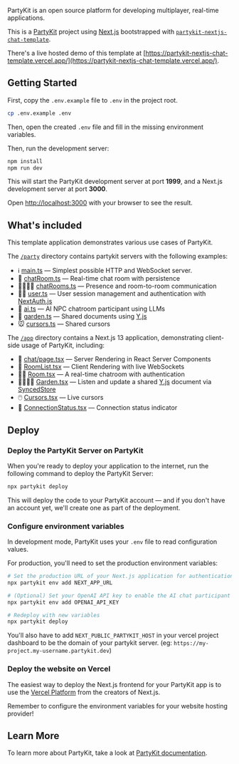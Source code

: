 PartyKit is an open source platform for developing multiplayer, real-time applications.

This is a [PartyKit](https://partykit.io) project using [Next.js](https://nextjs.org/) bootstrapped with [`partykit-nextjs-chat-template`](https://github.com/partykit/partykit-nextjs-chat-template).

There's a live hosted demo of this template at [https://partykit-nextjs-chat-template.vercel.app/](https://partykit-nextjs-chat-template.vercel.app/).

## Getting Started

First, copy the `.env.example` file to `.env` in the project root.

```bash
cp .env.example .env
```

Then, open the created `.env` file and fill in the missing environment variables.

Then, run the development server:

```bash
npm install
npm run dev
```

This will start the PartyKit development server at port **1999**, and a Next.js development server at port **3000**.

Open [http://localhost:3000](http://localhost:3000) with your browser to see the result.

## What's included

This template application demonstrates various use cases of PartyKit.

The [`/party`](party/) directory contains partykit servers with the following examples:

- ℹ️ [main.ts](party/main.ts) — Simplest possible HTTP and WebSocket server.
- 💬 [chatRoom.ts](party/chatRoom.ts) — Real-time chat room with persistence
- 👩‍👩‍👦‍👦 [chatRooms.ts](party/chatRooms.ts) — Presence and room-to-room communication
- 🙋‍♀️ [user.ts](party/user.ts) — User session management and authentication with [NextAuth.js](https://next-auth.js.org/)
- 🤖 [ai.ts](party/ai.ts) — AI NPC chatroom participant using LLMs
- 🏡 [garden.ts](party/garden.ts) — Shared documents using [Y.js](https://yjs.dev)
- 🐭 [cursors.ts](party/cursors.ts) — Shared cursors

The [`/app`](app/) directory contains a Next.js 13 application, demonstrating client-side usage of PartyKit, including:

- 📡 [chat/page.tsx](app/chat/page.tsx) — Server Rendering in React Server Components
- 📱 [RoomList.tsx](app/chat/RoomList.tsx) — Client Rendering with live WebSockets
- 👮‍♀️ [Room.tsx](app/chat/[roomId]/Room.tsx) — A real-time chatroom with authentication
- 👨‍👩‍👧‍👦 [Garden.tsx](app/garden/Garden.tsx) — Listen and update a shared [Y.js](https://yjs.dev) document via [SyncedStore](https://syncedstore.org/docs/react)
- 🖱️ [Cursors.tsx](<app/(home)/Cursors.tsx>) — Live cursors
- 🚥 [ConnectionStatus.tsx](app/components/ConnectionStatus.tsx) — Connection status indicator

## Deploy

### Deploy the PartyKit Server on PartyKit

When you're ready to deploy your application to the internet, run the following command to deploy the PartyKit Server:

```bash
npx partykit deploy
```

This will deploy the code to your PartyKit account — and if you don't have an account yet, we'll create one as part of the deployment.

### Configure environment variables

In development mode, PartyKit uses your `.env` file to read configuration values.

For production, you'll need to set the production environment variables:

```bash
# Set the production URL of your Next.js application for authentication
npx partykit env add NEXT_APP_URL

# (Optional) Set your OpenAI API key to enable the AI chat participant in production
npx partykit env add OPENAI_API_KEY

# Redeploy with new variables
npx partykit deploy
```

You'll also have to add `NEXT_PUBLIC_PARTYKIT_HOST` in your vercel project dashboard to be the domain of your partykit server. (eg: `https://my-project.my-username.partykit.dev`)

### Deploy the website on Vercel

The easiest way to deploy the Next.js frontend for your PartyKit app is to use the [Vercel Platform](https://vercel.com) from the creators of Next.js.

Remember to configure the environment variables for your website hosting provider!

## Learn More

To learn more about PartyKit, take a look at [PartyKit documentation](https://docs.partykit.io).
